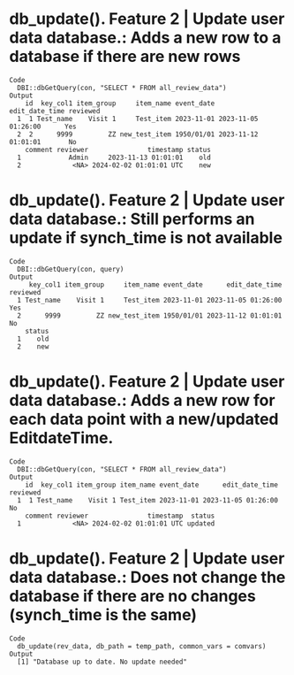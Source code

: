 # db_update(). Feature 2 | Update user data database.: Adds a new row to a database if there are new rows

    Code
      DBI::dbGetQuery(con, "SELECT * FROM all_review_data")
    Output
        id  key_col1 item_group     item_name event_date      edit_date_time reviewed
      1  1 Test_name    Visit 1     Test_item 2023-11-01 2023-11-05 01:26:00      Yes
      2  2      9999         ZZ new_test_item 1950/01/01 2023-11-12 01:01:01       No
        comment reviewer               timestamp status
      1            Admin     2023-11-13 01:01:01    old
      2             <NA> 2024-02-02 01:01:01 UTC    new

# db_update(). Feature 2 | Update user data database.: Still performs an update if synch_time is not available

    Code
      DBI::dbGetQuery(con, query)
    Output
         key_col1 item_group     item_name event_date      edit_date_time reviewed
      1 Test_name    Visit 1     Test_item 2023-11-01 2023-11-05 01:26:00      Yes
      2      9999         ZZ new_test_item 1950/01/01 2023-11-12 01:01:01       No
        status
      1    old
      2    new

# db_update(). Feature 2 | Update user data database.: Adds a new row for each data point with a new/updated EditdateTime.

    Code
      DBI::dbGetQuery(con, "SELECT * FROM all_review_data")
    Output
        id  key_col1 item_group item_name event_date      edit_date_time reviewed
      1  1 Test_name    Visit 1 Test_item 2023-11-01 2023-11-05 01:26:00       No
        comment reviewer               timestamp  status
      1             <NA> 2024-02-02 01:01:01 UTC updated

# db_update(). Feature 2 | Update user data database.: Does not change the database if there are no changes (synch_time is the same)

    Code
      db_update(rev_data, db_path = temp_path, common_vars = comvars)
    Output
      [1] "Database up to date. No update needed"

